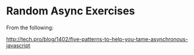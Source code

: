 
# Random Async Exercises

From the following:

http://tech.pro/blog/1402/five-patterns-to-help-you-tame-asynchronous-javascript

